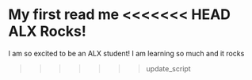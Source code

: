 My first read me
<<<<<<< HEAD
ALX Rocks!
=======
I am so excited to be an ALX student! I am learning so much and it rocks
>>>>>>> update_script
